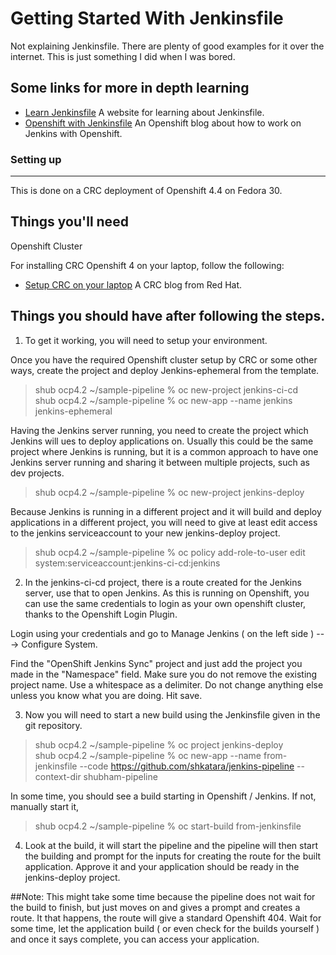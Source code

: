 Getting Started With Jenkinsfile
===================================

Not explaining Jenkinsfile. There are plenty of good examples for it over the internet. This is just something I did when I was bored.

## Some links for more in depth learning
* [Learn Jenkinsfile](https://www.jenkins.io/doc/book/pipeline/jenkinsfile/) A website for learning about Jenkinsfile.
* [Openshift with Jenkinsfile](https://www.openshift.com/blog/deploying-jenkins-on-openshift-part-1) An Openshift blog about how to work on Jenkins with Openshift.


### Setting up
--------------
This is done on a CRC deployment of Openshift 4.4 on Fedora 30.


Things you'll need
--------------------
Openshift Cluster

For installing CRC Openshift 4 on your laptop, follow the following:

* [Setup CRC on your laptop](https://developers.redhat.com/blog/2019/09/05/red-hat-openshift-4-on-your-laptop-introducing-red-hat-codeready-containers/) A CRC blog from Red Hat.

Things you should have after following the steps.
--------------------
1. To get it working, you will need to setup your environment.

Once you have the required Openshift cluster setup by CRC or some other ways, create the project and deploy Jenkins-ephemeral from the template.

> shub ocp4.2 ~/sample-pipeline % oc new-project jenkins-ci-cd  \
> shub ocp4.2 ~/sample-pipeline % oc new-app --name jenkins jenkins-ephemeral

Having the Jenkins server running, you need to create the project which Jenkins will ues to deploy applications on. Usually this could be the same project where Jenkins is running, but it is a common approach to have one Jenkins server running and sharing it between multiple projects, such as dev projects.

> shub ocp4.2 ~/sample-pipeline % oc new-project jenkins-deploy

Because Jenkins is running in a different project and it will build and deploy applications in a different project, you will need to give at least edit access to the jenkins serviceaccount to your new jenkins-deploy project. 

> shub ocp4.2 ~/sample-pipeline % oc policy add-role-to-user edit system:serviceaccount:jenkins-ci-cd:jenkins 

2. In the jenkins-ci-cd project, there is a route created for the Jenkins server, use that to open Jenkins. As this is running on Openshift, you can use the same credentials to login as your own openshift cluster, thanks to the Openshift Login Plugin. 

Login using your credentials and go to Manage Jenkins ( on the left side ) ---> Configure System.

Find the "OpenShift Jenkins Sync" project and just add the project you made in the "Namespace" field. Make sure you do not remove the existing project name. Use a whitespace as a delimiter. Do not change anything else unless you know what you are doing. Hit save. 

3. Now you will need to start a new build using the Jenkinsfile given in the git repository.

> shub ocp4.2 ~/sample-pipeline % oc project jenkins-deploy \
> shub ocp4.2 ~/sample-pipeline % oc new-app --name from-jenkinsfile --code https://github.com/shkatara/jenkins-pipeline --context-dir shubham-pipeline

In some time, you should see a build starting in Openshift / Jenkins. If not, manually start it, 

> shub ocp4.2 ~/sample-pipeline % oc start-build from-jenkinsfile

4. Look at the build, it will start the pipeline and the pipeline will then start the building and prompt for the inputs for creating the route for the built application. Approve it and your application should be ready in the jenkins-deploy project. 

##Note: This might take some time because the pipeline does not wait for the build to finish, but just moves on and gives a prompt and creates a route. It that happens, the route will give a standard Openshift 404. Wait for some time, let the application build ( or even check for the builds yourself ) and once it says complete, you can access your application.

